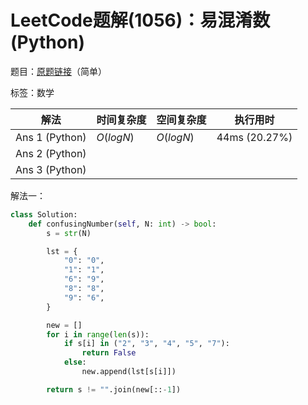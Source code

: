 # LeetCode题解(1056)：易混淆数(Python)

题目：[原题链接](https://leetcode-cn.com/problems/confusing-number/)（简单）

标签：数学

| 解法           | 时间复杂度 | 空间复杂度 | 执行用时      |
| -------------- | ---------- | ---------- | ------------- |
| Ans 1 (Python) | $O(logN)$  | $O(logN)$  | 44ms (20.27%) |
| Ans 2 (Python) |            |            |               |
| Ans 3 (Python) |            |            |               |

解法一：

```python
class Solution:
    def confusingNumber(self, N: int) -> bool:
        s = str(N)

        lst = {
            "0": "0",
            "1": "1",
            "6": "9",
            "8": "8",
            "9": "6",
        }

        new = []
        for i in range(len(s)):
            if s[i] in ("2", "3", "4", "5", "7"):
                return False
            else:
                new.append(lst[s[i]])

        return s != "".join(new[::-1])
```